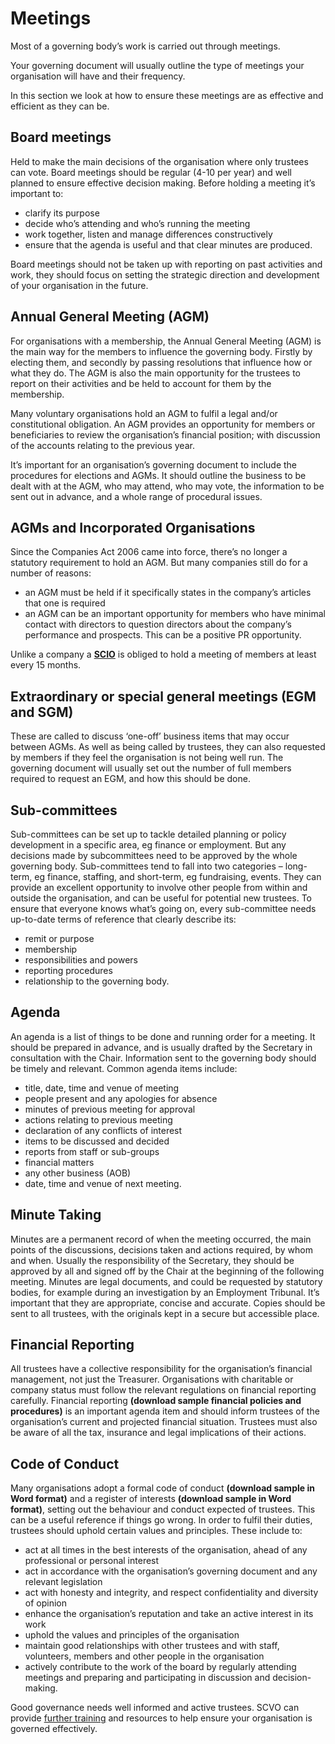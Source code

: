 # Meetings

Most of a governing body’s work is carried out through meetings. 

Your governing document will usually outline the type of meetings your organisation will have and their frequency. 

In this section we look at how to ensure these meetings are as effective and efficient as they can be.

## Board meetings
Held to make the main decisions of the organisation where only trustees can vote. Board meetings should be regular (4-10 per year) and well planned to ensure effective decision making. Before holding a meeting it’s important to:

* clarify its purpose
* decide who’s attending and who’s running the meeting
* work together, listen and manage differences constructively
* ensure that the agenda is useful and that clear minutes are produced.

Board meetings should not be taken up with reporting on past activities and work, they should focus on setting the strategic direction and development of your organisation in the future.

## Annual General Meeting (AGM)
For organisations with a membership, the Annual General Meeting (AGM) is the main way for the members to influence the governing body. Firstly by electing them, and secondly by passing resolutions that influence how or what they do. The AGM is also the main opportunity for the trustees to report on their activities and be held to account for them by the membership.

Many voluntary organisations hold an AGM to fulfil a legal and/or constitutional obligation. An AGM provides an opportunity for members or beneficiaries to review the organisation’s financial position; with discussion of the accounts relating to the previous year.

It’s important for an organisation’s governing document to include the procedures for elections and AGMs. It should outline the business to be dealt with at the AGM, who may attend, who may vote, the information to be sent out in advance, and a whole range of procedural issues.

## AGMs and Incorporated Organisations
Since the Companies Act 2006 came into force, there’s no longer a statutory requirement to hold an AGM. But many companies still do for a number of reasons:

* an AGM must be held if it specifically states in the company’s articles that one is required
* an AGM can be an important opportunity for members who have minimal contact with directors to question directors about the company’s performance and prospects. This can be a positive PR opportunity.

Unlike a company a **[SCIO](http://www.scvo.org.uk/setting-up-a-charity/write-your-constitution/scottish-charitable-incorporated-organisation/)** is obliged to hold a meeting of members at least every 15 months.

## Extraordinary or special general meetings (EGM and SGM)
These are called to discuss ‘one-off’ business items that may occur between AGMs. As well as being called by trustees, they can also requested by members if they feel the organisation is not being well run. The governing document will usually set out the number of full members required to request an EGM, and how this should be done.

## Sub-committees
Sub-committees can be set up to tackle detailed planning or policy development in a specific area, eg finance or employment. But any decisions made by subcommittees need to be approved by the whole governing body. Sub-committees tend to fall into two categories – long-term, eg finance, staffing, and short-term, eg fundraising, events. They can provide an excellent opportunity to involve other people from within and outside the organisation, and can be useful for potential new trustees. To ensure that everyone knows what’s going on, every sub-committee needs up-to-date terms of reference that clearly describe its:

* remit or purpose
* membership
* responsibilities and powers
* reporting procedures
* relationship to the governing body.

## Agenda
An agenda is a list of things to be done and running order for a meeting. It should be prepared in advance, and is usually drafted by the Secretary in consultation with the Chair. Information sent to the governing body should be timely and relevant. Common agenda items include:

* title, date, time and venue of meeting
* people present and any apologies for absence
* minutes of previous meeting for approval
* actions relating to previous meeting
* declaration of any conflicts of interest
* items to be discussed and decided
* reports from staff or sub-groups
* financial matters
* any other business (AOB)
* date, time and venue of next meeting.

## Minute Taking

Minutes are a permanent record of when the meeting occurred, the main points of the discussions, decisions taken and actions required, by whom and when. Usually the responsibility of the Secretary, they should be approved by all and signed off by the Chair at the beginning of the following meeting. Minutes are legal documents, and could be requested by statutory bodies, for example during an investigation by an Employment Tribunal. It’s important that they are appropriate, concise and accurate. Copies should be sent to all trustees, with the originals kept in a secure but accessible place.

## Financial Reporting

All trustees have a collective responsibility for the organisation’s financial management, not just the Treasurer. Organisations with charitable or company status must follow the relevant regulations on financial reporting carefully. Financial reporting **(download sample financial policies and procedures)** is an important agenda item and should inform trustees of the organisation’s current and projected financial situation. Trustees must also be aware of all the tax, insurance and legal implications of their actions.

## Code of Conduct

Many organisations adopt a formal code of conduct **(download sample in Word format)** and a register of interests **(download sample in Word format)**, setting out the behaviour and conduct expected of trustees. This can be a useful reference if things go wrong. In order to fulfil their duties, trustees should uphold certain values and principles. These include to:

* act at all times in the best interests of the organisation, ahead of any professional or personal interest
* act in accordance with the organisation’s governing document and any relevant legislation
* act with honesty and integrity, and respect confidentiality and diversity of opinion
* enhance the organisation’s reputation and take an active interest in its work
* uphold the values and principles of the organisation
* maintain good relationships with other trustees and with staff, volunteers, members and other people in the organisation
* actively contribute to the work of the board by regularly attending meetings and preparing and participating in discussion and decision-making.

Good governance needs well informed and active trustees. SCVO can provide [further training](http://www.scvo.org.uk/events/) and resources to help ensure your organisation is governed effectively.
